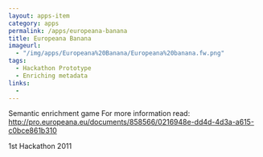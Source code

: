 ```yaml
---
layout: apps-item
category: apps
permalink: /apps/europeana-banana
title: Europeana Banana
imageurl:
  - "/img/apps/Europeana%20Banana/Europeana%20banana.fw.png"
tags:
  - Hackathon Prototype
  - Enriching metadata
links:
  - 
---
```


Semantic enrichment game
For more information read: http://pro.europeana.eu/documents/858566/0216948e-dd4d-4d3a-a615-c0bce861b310 

1st Hackathon 2011
